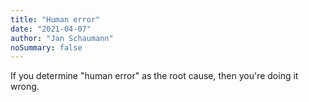 ```yaml
---
title: "Human error"
date: "2021-04-07"
author: "Jan Schaumann"
noSummary: false
---
```


If you determine "human error" as the root cause, then you're doing it wrong.